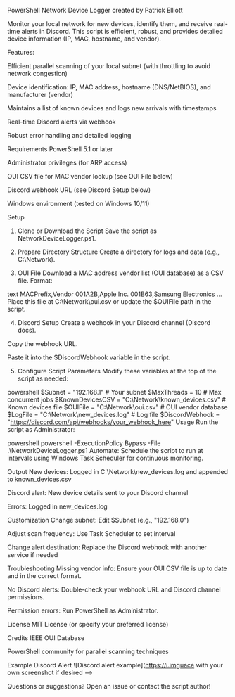 PowerShell Network Device Logger
created by Patrick Elliott


Monitor your local network for new devices, identify them, and receive real-time alerts in Discord.
This script is efficient, robust, and provides detailed device information (IP, MAC, hostname, and vendor).

Features:

Efficient parallel scanning of your local subnet (with throttling to avoid network congestion)

Device identification: IP, MAC address, hostname (DNS/NetBIOS), and manufacturer (vendor)

Maintains a list of known devices and logs new arrivals with timestamps

Real-time Discord alerts via webhook

Robust error handling and detailed logging

Requirements
PowerShell 5.1 or later

Administrator privileges (for ARP access)

OUI CSV file for MAC vendor lookup (see OUI File below)

Discord webhook URL (see Discord Setup below)

Windows environment (tested on Windows 10/11)

Setup
1. Clone or Download the Script
Save the script as NetworkDeviceLogger.ps1.

2. Prepare Directory Structure
Create a directory for logs and data (e.g., C:\Network).

3. OUI File
Download a MAC address vendor list (OUI database) as a CSV file.
Format:

text
MACPrefix,Vendor
001A2B,Apple Inc.
001B63,Samsung Electronics
...
Place this file at C:\Network\oui.csv or update the $OUIFile path in the script.

4. Discord Setup
Create a webhook in your Discord channel (Discord docs).

Copy the webhook URL.

Paste it into the $DiscordWebhook variable in the script.

5. Configure Script Parameters
Modify these variables at the top of the script as needed:

powershell
$Subnet          = "192.168.1"                       # Your subnet
$MaxThreads      = 10                                # Max concurrent jobs
$KnownDevicesCSV = "C:\Network\known_devices.csv"    # Known devices file
$OUIFile         = "C:\Network\oui.csv"              # OUI vendor database
$LogFile         = "C:\Network\new_devices.log"      # Log file
$DiscordWebhook  = "https://discord.com/api/webhooks/your_webhook_here"
Usage
Run the script as Administrator:

powershell
powershell -ExecutionPolicy Bypass -File .\NetworkDeviceLogger.ps1
Automate:
Schedule the script to run at intervals using Windows Task Scheduler for continuous monitoring.

Output
New devices: Logged in C:\Network\new_devices.log and appended to known_devices.csv

Discord alert: New device details sent to your Discord channel

Errors: Logged in new_devices.log

Customization
Change subnet: Edit $Subnet (e.g., "192.168.0")

Adjust scan frequency: Use Task Scheduler to set interval

Change alert destination: Replace the Discord webhook with another service if needed

Troubleshooting
Missing vendor info: Ensure your OUI CSV file is up to date and in the correct format.

No Discord alerts: Double-check your webhook URL and Discord channel permissions.

Permission errors: Run PowerShell as Administrator.

License
MIT License (or specify your preferred license)

Credits
IEEE OUI Database

PowerShell community for parallel scanning techniques

Example Discord Alert
![Discord alert example](https://i.imguace with your own screenshot if desired -->

Questions or suggestions? Open an issue or contact the script author!
